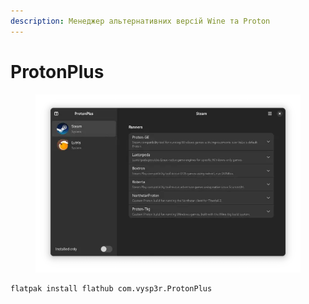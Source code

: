 ```yaml
---
description: Менеджер альтернативних версій Wine та Proton
---
```


# ProtonPlus

<figure><img src="../../.gitbook/assets/image (74).png" alt=""><figcaption></figcaption></figure>

```bash
flatpak install flathub com.vysp3r.ProtonPlus
```
